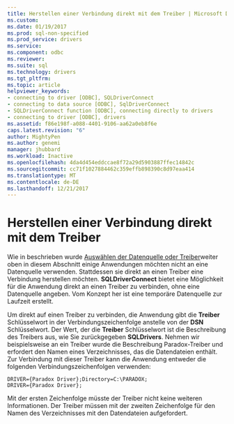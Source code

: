 ```yaml
---
title: Herstellen einer Verbindung direkt mit dem Treiber | Microsoft Docs
ms.custom: 
ms.date: 01/19/2017
ms.prod: sql-non-specified
ms.prod_service: drivers
ms.service: 
ms.component: odbc
ms.reviewer: 
ms.suite: sql
ms.technology: drivers
ms.tgt_pltfrm: 
ms.topic: article
helpviewer_keywords:
- connecting to driver [ODBC], SQLDriverConnect
- connecting to data source [ODBC], SqlDriverConnect
- SQLDriverConnect function [ODBC], connecting directly to drivers
- connecting to driver [ODBC], drivers
ms.assetid: f86e198f-a088-4401-9106-aa62a0eb8f6e
caps.latest.revision: "6"
author: MightyPen
ms.author: genemi
manager: jhubbard
ms.workload: Inactive
ms.openlocfilehash: 4da4d454eddccae8f72a29d5903887ffec14842c
ms.sourcegitcommit: cc71f1027884462c359effb898390c8d97eaa414
ms.translationtype: MT
ms.contentlocale: de-DE
ms.lasthandoff: 12/21/2017
---
```

# <a name="connecting-directly-to-drivers"></a>Herstellen einer Verbindung direkt mit dem Treiber
Wie in beschrieben wurde [Auswählen der Datenquelle oder Treiber](../../../odbc/reference/develop-app/choosing-a-data-source-or-driver.md)weiter oben in diesem Abschnitt einige Anwendungen möchten nicht an eine Datenquelle verwenden. Stattdessen sie direkt an einen Treiber eine Verbindung herstellen möchten. **SQLDriverConnect** bietet eine Möglichkeit für die Anwendung direkt an einen Treiber zu verbinden, ohne eine Datenquelle angeben. Vom Konzept her ist eine temporäre Datenquelle zur Laufzeit erstellt.  
  
 Um direkt auf einen Treiber zu verbinden, die Anwendung gibt die **Treiber** Schlüsselwort in der Verbindungszeichenfolge anstelle von der **DSN** Schlüsselwort. Der Wert, der die **Treiber** Schlüsselwort ist die Beschreibung des Treibers aus, wie Sie zurückgegeben **SQLDrivers**. Nehmen wir beispielsweise an ein Treiber wurde die Beschreibung Paradox-Treiber und erfordert den Namen eines Verzeichnisses, das die Datendateien enthält. Zur Verbindung mit dieser Treiber kann die Anwendung entweder die folgenden Verbindungszeichenfolgen verwenden:  
  
```  
DRIVER={Paradox Driver};Directory=C:\PARADOX;  
DRIVER={Paradox Driver};  
```  
  
 Mit der ersten Zeichenfolge müsste der Treiber nicht keine weiteren Informationen. Der Treiber müssen mit der zweiten Zeichenfolge für den Namen des Verzeichnisses mit den Datendateien aufgefordert.
